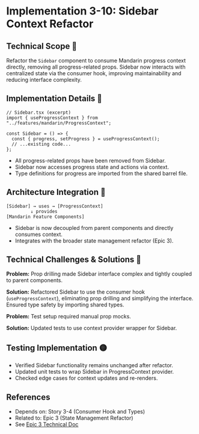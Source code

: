 # Implementation 3-10: Sidebar Context Refactor

## Technical Scope 🔵

Refactor the `Sidebar` component to consume Mandarin progress context directly, removing all progress-related props. Sidebar now interacts with centralized state via the consumer hook, improving maintainability and reducing interface complexity.

## Implementation Details 🔵

```tsx
// Sidebar.tsx (excerpt)
import { useProgressContext } from "../features/mandarin/ProgressContext";

const Sidebar = () => {
  const { progress, setProgress } = useProgressContext();
  // ...existing code...
};
```

- All progress-related props have been removed from Sidebar.
- Sidebar now accesses progress state and actions via context.
- Type definitions for progress are imported from the shared barrel file.

## Architecture Integration 🔵

```
[Sidebar] → uses → [ProgressContext]
         ↓ provides
[Mandarin Feature Components]
```

- Sidebar is now decoupled from parent components and directly consumes context.
- Integrates with the broader state management refactor (Epic 3).

## Technical Challenges & Solutions 🔵

**Problem:** Prop drilling made Sidebar interface complex and tightly coupled to parent components.

**Solution:** Refactored Sidebar to use the consumer hook (`useProgressContext`), eliminating prop drilling and simplifying the interface. Ensured type safety by importing shared types.

**Problem:** Test setup required manual prop mocks.

**Solution:** Updated tests to use context provider wrapper for Sidebar.

## Testing Implementation 🟡

- Verified Sidebar functionality remains unchanged after refactor.
- Updated unit tests to wrap Sidebar in ProgressContext provider.
- Checked edge cases for context updates and re-renders.

## References

- Depends on: Story 3-4 (Consumer Hook and Types)
- Related to: Epic 3 (State Management Refactor)
- See [Epic 3 Technical Doc](./README.md)
